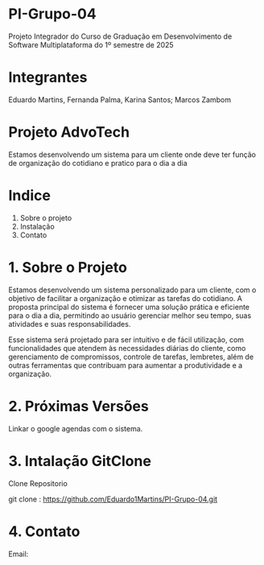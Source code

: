 # PI-Grupo-04
Projeto  Integrador do Curso de Graduação em Desenvolvimento de Software Multiplataforma do 1º semestre de 2025

# Integrantes
Eduardo Martins,
Fernanda Palma,
Karina Santos;
Marcos Zambom

# Projeto AdvoTech
Estamos  desenvolvendo  um sistema para um cliente onde  deve  ter  função de organização do cotidiano  e  pratico para o dia  a dia 

# Indice
1. Sobre o projeto
2. Instalação
3. Contato

# 1. Sobre o Projeto
Estamos desenvolvendo um sistema personalizado para um cliente, com o objetivo de facilitar a organização e otimizar as tarefas do cotidiano. A proposta principal do sistema é fornecer uma solução prática e eficiente para o dia a dia, permitindo ao usuário gerenciar melhor seu tempo, suas atividades e suas responsabilidades.

Esse sistema será projetado para ser intuitivo e de fácil utilização, com funcionalidades que atendem às necessidades diárias do cliente, como gerenciamento de compromissos, controle de tarefas, lembretes, além de outras ferramentas que contribuam para aumentar a produtividade e a organização.

# 2. Próximas Versões
Linkar o google agendas com o sistema.

# 3. Intalação GitClone
Clone Repositorio 

git clone : https://github.com/Eduardo1Martins/PI-Grupo-04.git

# 4. Contato
Email:


